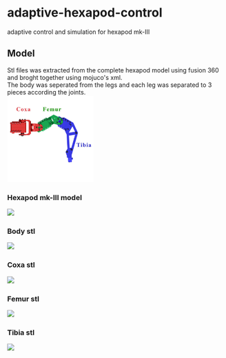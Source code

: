 # adaptive-hexapod-control
adaptive control and simulation for hexapod mk-III

## Model
Stl files was extracted from the complete hexapod model using fusion 360 and broght together using mojuco's xml.\
The body was seperated from the legs and each leg was separated to 3 pieces according the joints.\
<img src="images/legstructure.jpg" width=200>
### Hexapod mk-III model
<img src="images/hexapod.gif" width=200>

### Body stl
<img src="images/body.gif" width=200>


### Coxa stl
<img src="images/coxa.gif" width=200>


### Femur stl
<img src="images/femur.gif" width=200>


### Tibia stl
<img src="images/tibia.gif" width=200>

